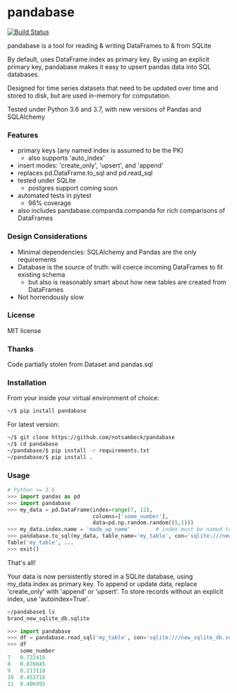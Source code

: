# pandabase
[![Build Status](https://travis-ci.org/notsambeck/pandabase.svg?branch=master)](https://travis-ci.org/notsambeck/pandabase)

pandabase is a tool for reading & writing DataFrames to &amp; from SQLite 

By default, uses DataFrame.index as primary key. By using an explicit primary key, pandabase makes it easy to upsert pandas data into SQL databases.

Designed for time series datasets that need to be updated over time and stored to disk, but are used in-memory for computation.

Tested under Python 3.6 and 3.7, with new versions of Pandas and SQLAlchemy

### Features
* primary keys (any named index is assumed to be the PK)
  * also supports 'auto_index'
* insert modes: 'create_only', 'upsert', and 'append'
* replaces pd.DataFrame.to_sql and pd.read_sql
* tested under SQLite
  * postgres support coming soon
* automated tests in pytest
  * 96% coverage
* also includes pandabase.companda.companda for rich comparisons of DataFrames

### Design Considerations
* Minimal dependencies: SQLAlchemy and Pandas are the only requirements
* Database is the source of truth: will coerce incoming DataFrames to fit existing schema
  * but also is reasonably smart about how new tables are created from DataFrames
* Not horrendously slow

### License
MIT license

### Thanks
Code partially stolen from Dataset and pandas.sql

### Installation

From your inside your virtual environment of choice:

```bash
~/$ pip install pandabase
```

For latest version:

```bash
~/$ git clone https://github.com/notsambeck/pandabase
~/$ cd pandabase
~/pandabase/$ pip install -r requirements.txt
~/pandabase/$ pip install .
```

### Usage
```python
# Python >= 3.6
>>> import pandas as pd
>>> import pandabase
>>> my_data = pd.DataFrame(index=range(7, 12), 
                           columns=['some_number'],
                           data=pd.np.random.random((5,1)))
>>> my_data.index.name = 'made_up_name'        # index must be named to use as PK
>>> pandabase.to_sql(my_data, table_name='my_table', con='sqlite:///new_sqlite_db.sqlite', how='create_only')
Table('my_table', ...
>>> exit()
```

That's all! 

Your data is now persistently stored in a SQLite database, using my_data.index as primary key. To append or update data, replace 'create_only' with 'append' or 'upsert'. To store records without an explicit index, use 'autoindex=True'.

```bash
~/pandabase$ ls
brand_new_sqlite_db.sqlite
```

```python
>>> import pandabase
>>> df = pandabase.read_sql('my_table', con='sqlite:///new_sqlite_db.sqlite'))
>>> df
    some_number 
7   0.722416 
8   0.076045 
9   0.213118 
10  0.453716 
11  0.406995
```
